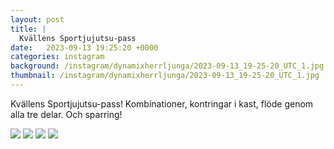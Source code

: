 ```yaml
---
layout: post
title: |
  Kvällens Sportjujutsu-pass
date:   2023-09-13 19:25:20 +0000
categories: instagram
background: /instagram/dynamixherrljunga/2023-09-13_19-25-20_UTC_1.jpg
thumbnail: /instagram/dynamixherrljunga/2023-09-13_19-25-20_UTC_1.jpg
---
```

Kvällens Sportjujutsu-pass! Kombinationer, kontringar i kast, flöde genom alla tre delar. Och sparring! 



<img src='/www-dynamix-herrljunga/instagram/dynamixherrljunga/2023-09-13_19-25-20_UTC_1.jpg' class='img-fluid' />


<img src='/www-dynamix-herrljunga/instagram/dynamixherrljunga/2023-09-13_19-25-20_UTC_2.jpg' class='img-fluid' />


<img src='/www-dynamix-herrljunga/instagram/dynamixherrljunga/2023-09-13_19-25-20_UTC_3.jpg' class='img-fluid' />


<img src='/www-dynamix-herrljunga/instagram/dynamixherrljunga/2023-09-13_19-25-20_UTC_4.jpg' class='img-fluid' />
